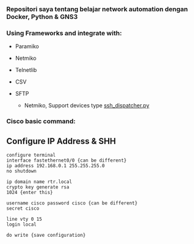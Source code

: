 ### Repositori saya tentang belajar network automation dengan Docker, Python & GNS3

### Using Frameworks and integrate with:
* Paramiko
* Netmiko
* Telnetlib
* CSV
* SFTP

  * Netmiko, Support devices type [ssh_dispatcher.py](https://github.com/ktbyers/netmiko/blob/master/netmiko/ssh_dispatcher.py)
### Cisco basic command:

## Configure IP Address & SHH
   
   ```
   configure terminal
   interface fastethernet0/0 {can be different}
   ip address 192.168.0.1 255.255.255.0 
   no shutdown
   
   ip domain name rtr.local
   crypto key generate rsa
   1024 {enter this}
   
   username cisco password cisco {can be different}
   secret cisco
   
   line vty 0 15
   login local
   
   do write {save configuration}
   
   ```
   
   


 
